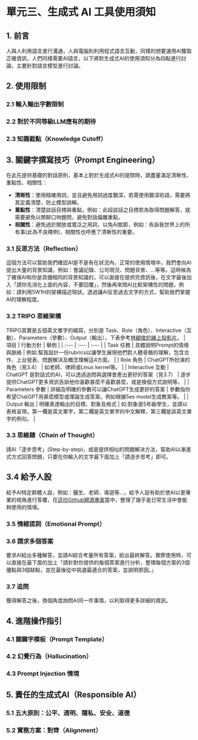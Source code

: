 # 單元三、生成式 AI 工具使用須知

## 1. 前言
人與人利用語言進行溝通，人與電腦則利用程式語言互動，同樣的想要運用AI獲取正確資訊，人們同樣需要AI語言，以下將對生成式AI的使用須知分為四點進行討論，主要針對語言模型進行討論。

## 2. 使用限制

### 2.1 輸入輸出字數限制

### 2.2 對於不同等級LLM應有的期待

### 2.3 知識截點（Knowledge Cutoff）

## 3. 關鍵字撰寫技巧（Prompt Engineering）
在此先提供基礎的對話原則，基本上對於生成式AI的提問時，請盡量滿足清晰性、重點性、相關性：
* **清晰性**：使用精確用詞，並且避免用詞過度艱深，若需使用艱深術語，需要將其定義清楚，防止模型誤解。
* **重點性**：清楚談話目標與重點，例如：此段談話之目標若為取得問題解答，就需要避免以閒聊口吻題問，避免對話偏離重點。
* **相關性**：避免過於開放或寬泛之用詞，以免AI脫節，例如：告訴我世界上的所有事(此為不良釋例)，相關性也呼應了清晰性的重要。

### 3.1 反思方法（Reflection）
這個方法可以幫助我們確認AI是不是有在狀況內，正常的使用情境中，我們會向AI提出大量的背景知識，例如：會議記錄、公司現況、問題背景、...等等。這時候為了確保AI和你是具備相同的背景知識的，可以直接在提供完資訊後，在文字最後加入「請你先消化上面的內容，不要回覆」，然後再來問AI比較架構性的問題，例如：請利用5W1H的架構描述現狀。透過讓AI反思過去文字的方式，幫助我們掌握AI的理解程度。

### 3.2 TRIPO 思維架構
TRIPO其實是五個英文單字的縮寫，分別是 Task、Role（角色）、Interactive（互動）、Parameters（參數）、Output（輸出），下表參考[林穎俊的線上投影片](https://gamma.app/public/AI-phh7i67cg4hx4qu?mode=doc)。
| 項目 | 行動方針 | 舉例 |
| :--- | :--- | :--- |
| Task 任務 | 具體說明Prompt的情境與脈絡 | 例如:幫我設計一份rubrics以讓學生展現他們對人體骨骼的理解，包含合作、上台發表、問題解決及概念理解這4方面。 |
| Role 角色 | ChatGPT所扮演的角色（見3.4） | 如老師、律師或Linux kernel等。 |
| Interactive 互動 | ChatGPT 是對話式的AI，可以透過追問與選擇會產出更好的答案（見3.7） | 逐步提供ChatGPT更多資訊告訴他你喜歡甚麼不喜歡甚麼，或是換個方式說明等。 |
| Parameters 參數 | 詳細及明確的參數可以讓ChatGPT生成更好的答案 | 參數指你希望ChatGPT用甚麼模型或理論生成答案。例如根據5es model生成教案等。 | 
| Output 輸出 | 明確表達輸出的目標、對象及格式 | 如:對象是5年級學生，並請以表格呈現，第一欄是英文單字，第二欄是英文單字的中文解釋，第三欄是該英文單字的例句。 |

### 3.3 思維鏈（Chain of Thought）
請AI「逐步思考」(Step-by-step)，或是提供相似的問題解決方法，幫助AI以漸進式方式回答問題，只要在你輸入的文字最下面加上「請逐步思考」即可。

## 3.4 給予人設
給予AI特定群體人設，例如：醫生、老師、導遊等...，給予人設有助於使AI以更專業的視角進行答覆，在[這份Github開源專案](https://github.com/PlexPt/awesome-chatgpt-prompts-zh)當中，整理了幾乎是日常生活中會能夠使用的情境。

### 3.5 情緒提詞（Emotional Prompt）

### 3.6 請求多個答案
要求AI給出多種解答，並請AI綜合考量所有答案，給出最終解答。實際使用時，可以直接在最下面的加上「請針對你提供的每個答案進行分析，整理每個方案的3個優點與3個缺點，並在最後從中挑選最適合的答案，並說明原因。」

### 3.7 追問
獲得解答之後，換個角度詢問AI同一件事情，以利取得更多詳細的資訊。
 

## 4. 進階操作指引

### 4.1 關鍵字模板（Prompt Template）

### 4.2 幻覺行為（Hallucination）

### 4.3 Prompt Injection 情境

## 5. 責任的生成式AI（Responsible AI）

### 5.1 五大原則：公平、透明、隱私、安全、道德

### 5.2 實務方案：對齊（Alignment）